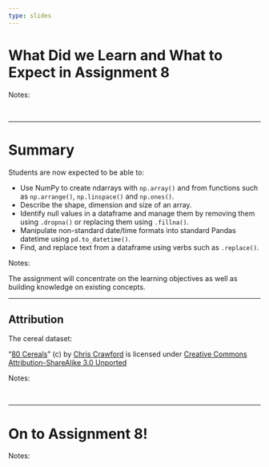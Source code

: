 ```yaml
---
type: slides
---
```


# What Did we Learn and What to Expect in Assignment 8

Notes: 

<br>

---

# Summary  

Students are now expected to be able to:

- Use NumPy to create ndarrays with `np.array()` and from functions such as `np.arrange()`, `np.linspace()` and `np.ones()`.
- Describe the shape, dimension and size of an array.
- Identify null values in a dataframe and manage them by removing them using `.dropna()` or replacing them using `.fillna()`.
- Manipulate non-standard date/time formats into standard Pandas datetime using `pd.to_datetime()`.
- Find, and replace text from a dataframe using verbs such as `.replace()`. 


Notes:

The assignment will concentrate on the learning objectives as well as building knowledge on existing concepts. 

---

## Attribution

The cereal dataset:

 “[80 Cereals](https://www.kaggle.com/crawford/80-cereals/)” (c) by [Chris Crawford](https://www.linkedin.com/in/crawforc3/) is licensed
under [Creative Commons Attribution-ShareAlike 3.0 Unported](http://creativecommons.org/licenses/by-sa/3.0/)


Notes: 

<br>

---

# On to Assignment 8!

Notes: 

<br>



